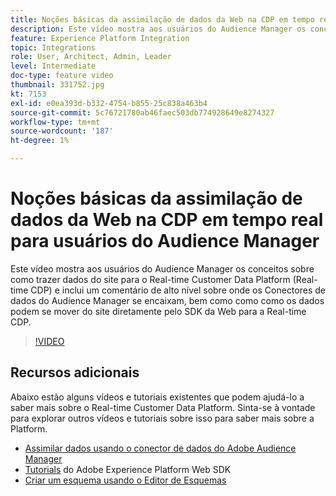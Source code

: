 ```yaml
---
title: Noções básicas da assimilação de dados da Web na CDP em tempo real para usuários do Audience Manager
description: Este vídeo mostra aos usuários do Audience Manager os conceitos sobre como trazer dados do site para o Real-time Customer Data Platform (Real-time CDP) e inclui um comentário de alto nível sobre onde os Conectores de dados do Audience Manager se encaixam, bem como como como os dados podem se mover do site diretamente pelo SDK da Web para a Real-time CDP.
feature: Experience Platform Integration
topic: Integrations
role: User, Architect, Admin, Leader
level: Intermediate
doc-type: feature video
thumbnail: 331752.jpg
kt: 7153
exl-id: e0ea393d-b332-4754-b855-25c838a463b4
source-git-commit: 5c76721780ab46faec503db774928649e8274327
workflow-type: tm+mt
source-wordcount: '187'
ht-degree: 1%

---
```


# Noções básicas da assimilação de dados da Web na CDP em tempo real para usuários do Audience Manager

Este vídeo mostra aos usuários do Audience Manager os conceitos sobre como trazer dados do site para o Real-time Customer Data Platform (Real-time CDP) e inclui um comentário de alto nível sobre onde os Conectores de dados do Audience Manager se encaixam, bem como como como os dados podem se mover do site diretamente pelo SDK da Web para a Real-time CDP.

>[!VIDEO](https://video.tv.adobe.com/v/331752/?quality=12&learn=on)

## Recursos adicionais

Abaixo estão alguns vídeos e tutoriais existentes que podem ajudá-lo a saber mais sobre o Real-time Customer Data Platform. Sinta-se à vontade para explorar outros vídeos e tutoriais sobre isso para saber mais sobre a Platform.

* [Assimilar dados usando o conector de dados do Adobe Audience Manager](https://experienceleague.adobe.com/docs/platform-learn/tutorials/sources/ingest-data-from-aam.html?lang=en#sources)
* [Tutorials](https://experienceleague.adobe.com/docs/web-sdk-learn/tutorials/overview.html?lang=en) do Adobe Experience Platform Web SDK
* [Criar um esquema usando o Editor de Esquemas](https://experienceleague.adobe.com/docs/experience-platform/xdm/tutorials/create-schema-ui.html?lang=en#getting-started)
